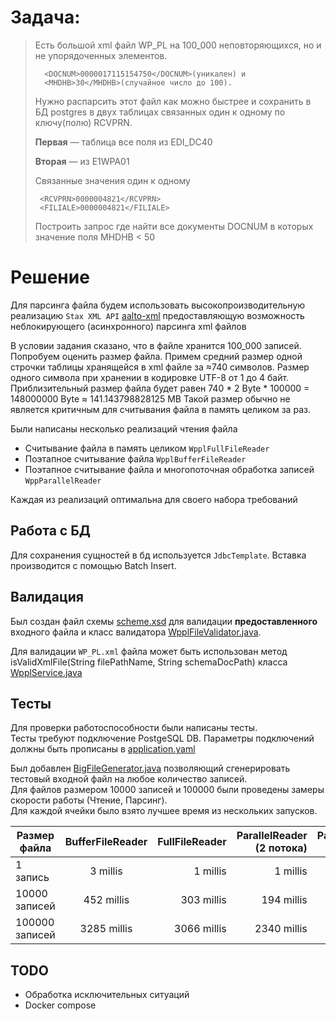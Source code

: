 # Задача:

> Есть большой xml файл WP_PL на 100_000 неповторяющихся, но и не упорядоченных элементов. 
>                               
>       <DOCNUM>0000017115154750</DOCNUM>(уникален) и 
>       <MHDHB>30</MHDHB>(случайное число до 100). 
> Нужно распарсить этот файл как можно быстрее и сохранить в БД postgres в двух таблицах связанных один к одному по ключу(полю) RCVPRN. 
> 
> **Первая** — таблица все поля из EDI_DC40 
> 
> **Вторая** — из E1WPA01 
>
> Связанные значения один к одному
>
>      <RCVPRN>0000004821</RCVPRN>
>      <FILIALE>0000004821</FILIALE>
> Построить запрос где найти все документы DOCNUM в которых значение поля MHDHB < 50

# Решение
Для парсинга файла будем использовать высокопроизводительную реализацию `Stax XML API`  [aalto-xml](https://github.com/FasterXML/aalto-xml) предоставляющую возможность неблокирующего (асинхронного) парсинга xml файлов

В условии задания сказано, что в файле хранится 100_000 записей. Попробуем оценить размер файла.
Примем средний размер одной строчки таблицы хранящейся в xml файле за ≈740 символов. Размер одного символа при хранении в кодировке UTF-8 от 1 до 4 байт.
Приблизительный размер файла будет равен 740 * 2 Byte * 100000 = 148000000 Byte ≈ 141.143798828125 MB
Такой размер обычно не является критичным для считывания файла в память целиком за раз.

Были написаны несколько реализаций чтения файла
* Считывание файла в память целиком `WpplFullFileReader`
* Поэтапное считывание файла `WpplBufferFileReader`
* Поэтапное считывание файла и многопоточная обработка записей `WppParallelReader`

Каждая из реализаций оптимальна для своего набора требований

## Работа с БД
Для сохранения сущностей в бд используется `JdbcTemplate`. Вставка производится с помощью Batch Insert.

## Валидация

Был создан файл схемы [scheme.xsd](scheme.xsd) для валидации **предоставленного** входного файла и класс валидатора [WpplFileValidator.java](src%2Fmain%2Fjava%2Fcom%2Fexample%2Fwppl%2Fvalidator%2FWpplFileValidator.java).  

Для валидации `WP_PL.xml` файла может быть использован метод isValidXmlFile(String filePathName, String schemaDocPath) класса [WpplService.java](src%2Fmain%2Fjava%2Fcom%2Fexample%2Fwppl%2Fservice%2FWpplService.java)

## Тесты 
Для проверки работоспособности были написаны тесты.   
Тесты требуют подключение PostgeSQL DB. Параметры подключений должны быть прописаны в [application.yaml](src%2Ftest%2Fresources%2Fapplication.yaml)

Был добавлен [BigFileGenerator.java](src%2Ftest%2Fjava%2Fcom%2Fexample%2Fgenerator%2FBigFileGenerator.java) позволяющий сгенерировать тестовый входной файл на любое количество записей.  
Для файлов размером 10000 записей и 100000 были проведены замеры скорости работы (Чтение, Парсинг).  
Для каждой ячейки было взято лучшее время из нескольких запусков.  

| Размер файла   | BufferFileReader | FullFileReader | ParallelReader (2 потока) | ParallelReader (4 потока) | ParallelReader (8 потоков) |
|----------------|:----------------:|---------------:|--------------------------:|--------------------------:|---------------------------:|
| 1 запись       |     3 millis     |       1 millis |                  1 millis |                  2 millis |                   3 millis |
| 10000 записей  |    452 millis    |     303 millis |                194 millis |                221 millis |                 244 millis |
| 100000 записей |   3285 millis    |    3066 millis |               2340 millis |               1389 millis |                1727 millis |

## TODO
* Обработка исключительных ситуаций
* Docker compose 
